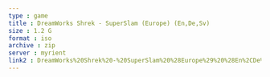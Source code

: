 ```yaml
---
type : game
title : DreamWorks Shrek - SuperSlam (Europe) (En,De,Sv)
size : 1.2 G
format : iso
archive : zip
server : myrient
link2 : DreamWorks%20Shrek%20-%20SuperSlam%20%28Europe%29%20%28En%2CDe%2CSv%29
---
```

